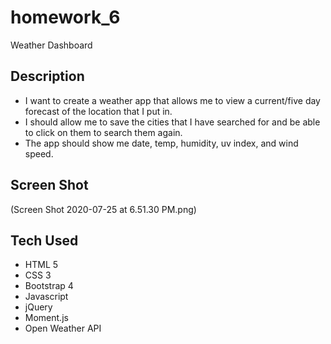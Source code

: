 # homework_6
Weather Dashboard

## Description
- I want to create a weather app that allows me to view a current/five day forecast of the location that I put in.
- I should allow me to save the cities that I have searched for and be able to click on them to search them again.
- The app should show me date, temp, humidity, uv index, and wind speed.

## Screen Shot 
(Screen Shot 2020-07-25 at 6.51.30 PM.png)

## Tech Used
- HTML 5
- CSS 3
- Bootstrap 4
- Javascript
- jQuery
- Moment.js
- Open Weather API



